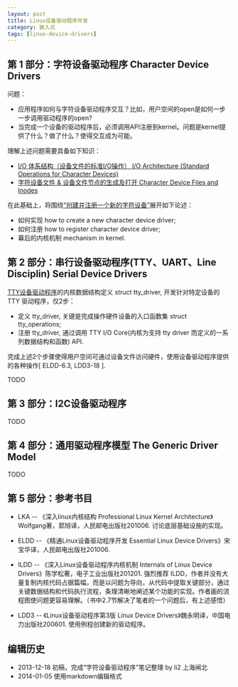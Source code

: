 ```yaml
---
layout: post
title: Linux设备驱动程序开发
category: 嵌入式
tags: [linux-device-drivers]
---
```


## 第 1 部分：字符设备驱动程序 Character Device Drivers

问题：

- 应用程序如何与字符设备驱动程序交互？比如，用户空间的open是如何一步一步调用驱动程序的open? 
- 当完成一个设备的驱动程序后，必须调用API注册到kernel。问题是kernel提供了什么？做了什么？使得交互成为可能。
 
理解上述问题需要具备如下知识：

- [I/O 体系结构（设备文件的标准I/O操作）  I/O Architecture (Standard Operations for Character Devices)](http://li2.me/ldd/IO-Architecture-and-Cdev-Standard-Operations/)
- [字符设备文件 & 设备文件节点的生成及打开 Character Device Files and Inodes](http://li2.me/ldd/Character-Device-Files-and-Inodes/)
 
在此基础上，将围绕[“创建并注册一个新的字符设备”](http://li2.me/ldd/Create-and-Register-a-New-Character-Device-Driver/)展开如下论述：

- 如何实现 how to create a new character device driver;
- 如何注册 how to register character device driver;
- 幕后的内核机制 mechanism in kernel.


## 第 2 部分：串行设备驱动程序(TTY、UART、Line Disciplin) Serial Device Drivers

[TTY设备驱动程序](http://li2.me/ldd/TTY-Device-Drivers/)的内核数据结构定义 struct tty_driver, 开发针对特定设备的 TTY 驱动程序，仅2步：

- 定义 tty_driver, 关键是完成操作硬件设备的入口函数集 struct tty_operations;
- 注册 tty_driver, 通过调用 TTY I/O Core(内核为支持 tty driver 而定义的一系列数据结构和函数) API.

完成上述2个步骤使得用户空间可通过设备文件访问硬件，使用设备驱动程序提供的各种操作[ ELDD-6.3, LDD3-18 ]. 

TODO


## 第 3 部分：I2C设备驱动程序
TODO


## 第 4 部分：通用驱动程序模型 The Generic Driver Model
TODO

## 第 5 部分：参考书目

- LKA  --  《深入linux内核结构 Professional Linux Kernel Architecture》Wolfgang著，郭旭译，人民邮电出版社201006.
讨论底层基础设施的实现。

- ELDD  --  《精通Linux设备驱动程序开发 Essential Linux Device Drivers》宋宝华译，人民邮电出版社201006.

- ILDD  --  《深入Linux设备驱动程序内核机制 Internals of Linux Device Drivers》陈学松著，电子工业出版社201201.
强烈推荐 ILDD，作者并没有大量复制内核代码占据篇幅，而是以问题为导向，从代码中提取关键部分，通过关键数据结构和代码执行流程，条理清晰地阐述某个功能的实现。作者画的流程图使问题更容易理解。（书中2.7节解决了笔者的一个问题后，有上述感悟）

- LDD3  --  《Linux设备驱动程序第3版 Linux Device Drivers》魏永明译，中国电力出版社200601.
使用例程创建新的驱动程序。


## 编辑历史
- 2013-12-18 初稿，完成“字符设备驱动程序”笔记整理 by li2 上海闸北
- 2014-01-05 使用markdown编辑格式
